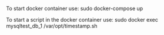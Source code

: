To start docker container use:
sudo docker-compose up

To start a script in the docker container use:
sudo docker exec mysqltest_db_1 /var/opt/timestamp.sh

